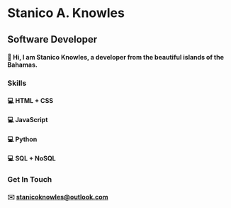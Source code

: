 # Stanico A. Knowles
## Software Developer

#### :palm_tree: Hi, I am Stanico Knowles, a developer from the beautiful islands of the Bahamas.

### Skills

#### :computer: HTML + CSS
#### :computer: JavaScript
#### :computer: Python
#### :computer: SQL + NoSQL

### Get In Touch 

#### :envelope: stanicoknowles@outlook.com
